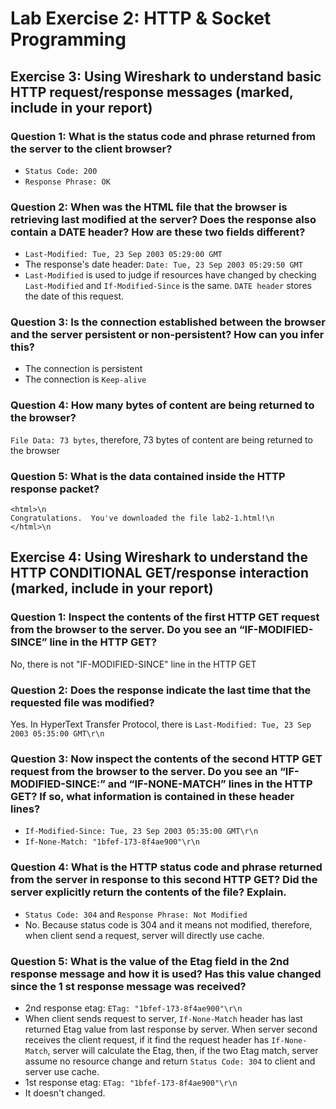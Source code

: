 # Lab Exercise 2: HTTP & Socket Programming

## Exercise 3: Using Wireshark to understand basic HTTP request/response messages (marked, include in your report)

### Question 1: What is the status code and phrase returned from the server to the client browser?

* `Status Code: 200`
* `Response Phrase: OK`

### Question 2: When was the HTML file that the browser is retrieving last modified at the server? Does the response also contain a DATE header? How are these two fields different?

* `Last-Modified: Tue, 23 Sep 2003 05:29:00 GMT`
* The response's date header: `Date: Tue, 23 Sep 2003 05:29:50 GMT`
* `Last-Modified` is used to judge if resources have changed by checking `Last-Modified` and `If-Modified-Since` is the same. `DATE header` stores the date of this request.

### Question 3:  Is the connection established between the browser and the server persistent or non-persistent? How can you infer this?

* The connection is persistent
* The connection is `Keep-alive`

### Question 4: How many bytes of content are being returned to the browser?

`File Data: 73 bytes`, therefore, 73 bytes of content are being returned to the browser

### Question 5:  What is the data contained inside the HTTP response packet?

```
<html>\n
Congratulations.  You've downloaded the file lab2-1.html!\n
</html>\n
```

## Exercise 4: Using Wireshark to understand the HTTP CONDITIONAL GET/response interaction (marked, include in your report)

### Question 1: Inspect the contents of the first HTTP GET request from the browser to the server. Do you see an “IF-MODIFIED-SINCE” line in the HTTP GET?

No, there is not "IF-MODIFIED-SINCE" line in the HTTP GET

### Question 2: Does the response indicate the last time that the requested file was modified?

Yes. In HyperText Transfer Protocol, there is `Last-Modified: Tue, 23 Sep 2003 05:35:00 GMT\r\n`

### Question 3: Now inspect the contents of the second HTTP GET request from the browser to the server. Do you see an “IF-MODIFIED-SINCE:” and “IF-NONE-MATCH” lines in the HTTP GET? If so, what information is contained in these header lines?

* `If-Modified-Since: Tue, 23 Sep 2003 05:35:00 GMT\r\n`
* `If-None-Match: "1bfef-173-8f4ae900"\r\n`


### Question 4: What is the HTTP status code and phrase returned from the server in response to this second HTTP GET? Did the server explicitly return the contents of the file? Explain.

* `Status Code: 304` and `Response Phrase: Not Modified`
* No. Because status code is 304 and it means not modified, therefore, when client send a request, server will directly use cache.

###  Question 5: What is the value of the Etag field in the 2nd response message and how it is used? Has this value changed since the 1 st response message was received?

* 2nd response etag: `ETag: "1bfef-173-8f4ae900"\r\n`
* When client sends request to server, `If-None-Match` header has last returned Etag value from last response by server. When server second receives the client request, if it find the request header has `If-None-Match`, server will calculate the Etag, then, if the two Etag match, server assume no resource change and return `Status Code: 304` to client and server use cache.
* 1st response etag: `ETag: "1bfef-173-8f4ae900"\r\n`
* It doesn't changed.
